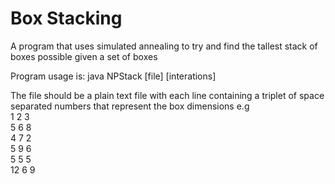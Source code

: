 # Box Stacking
A program that uses simulated annealing to try and find the tallest stack of boxes possible given a set of boxes

Program usage is:
java NPStack [file] [interations]

The file should be a plain text file with each line containing a triplet of space separated numbers that represent the box dimensions
e.g  
1 2 3  
5 6 8  
4 7 2  
5 9 6  
5 5 5  
12 6 9  
